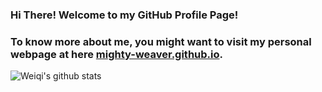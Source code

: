 ### Hi There! Welcome to my GitHub Profile Page!
### To know more about me, you might want to visit my personal webpage at here [mighty-weaver.github.io](https://mighty-weaver.github.io/).
![Weiqi's github stats](https://github-readme-stats.vercel.app/api?username=MighTy-Weaver&show_icons=true&count_private=true&theme=gruvbox)
